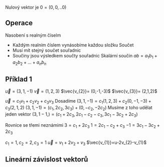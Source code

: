 Nulový vektor je $0 = (0,0,..0)$

## Operace
Nasobení s realným číselm
- Každým realním číslem vynásobíme každou složku
Součet 
- Musí mít stejný součet souřadnic
- Součiny jsou výsledkem součty souřadnic
Skalární součin
$ab = a_{1}b_{1}+a_{2}b_{2}+...+a_{n}b_{n}$

## Příklad 1
$\vec{u} = (3,1,-1)$
$\vec{v} = (1,2,3)$
$\vec{v_{2}}= (0,-1,-3)$
$\vec{v_{3}}= (2,1,2)$

$\vec{u} = c_{1}v_{1}+c_{2}v_{2}+c_{3}v_{3}$
Dosadíme
$(3,1,-1) = c_{1}(1,2,3)+c_{2}(0,-1,-3)+c_{3}(2,1,2)$
$(3,1,-1)= (c_{1},2c_{2},3c_{3})+(0,-c_{2},-2c_{2})$
Musíme z toho udělat jeden vektor
$(3,1-1,)=(c_{1}+2c_{3},2c_{1}-c_{2}-c_{3},3c_{1}-3c_{2}+2c_{3})$

Rovnice se třemi neznámimi
$3= c_{1}+2c_{3}$
$1= 2c_{1}-c_{2}+c_{3}$
$-1 = 3c_{1}-3c_{2}+2c_{3}$

$c_{1}= 1,c_{2}=2,c_{3}=1$
$\vec{u}=v_{1}+2v_{2}+v_3$
$\vec{v_{1}}=u-2v_{2}-v_{1}$

## Lineární závislost vektorů


